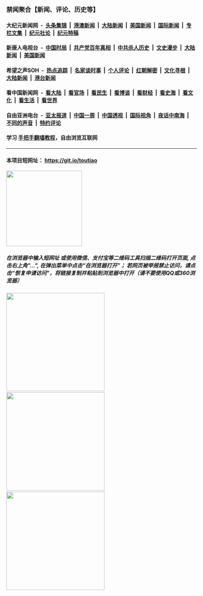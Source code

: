 ### 禁闻聚合【新闻、评论、历史等】

#### 大纪元新闻网 &nbsp;-&nbsp; [头条集锦](indexes/E头条集锦.md?t=02050644) &nbsp;|&nbsp; [港澳新闻](indexes/E港澳新闻.md?t=02050644)  &nbsp;|&nbsp; [大陆新闻](indexes/E大陆新闻.md?t=02050644) &nbsp;|&nbsp; [美国新闻](indexes/E美国新闻.md?t=02050644) &nbsp;|&nbsp; [国际新闻](indexes/E国际新闻.md?t=02050644) &nbsp;|&nbsp; [专栏文集](indexes/E专栏文集.md?t=02050644) &nbsp;|&nbsp; [纪元社论](indexes/E纪元社论.md?t=02050644) &nbsp;|&nbsp; [纪元特稿](indexes/E纪元特稿.md?t=02050644) 

#### 新唐人电视台 &nbsp;-&nbsp; [中国时局](indexes/N中国时局.md?t=02050644) &nbsp;|&nbsp; [共产党百年真相](indexes/N共产党百年真相.md?t=02050644) &nbsp;|&nbsp; [中共杀人历史](indexes/N中共杀人历史.md?t=02050644) &nbsp;|&nbsp; [文史漫步](indexes/N文史漫步.md?t=02050644) &nbsp;|&nbsp; [大陆新闻](indexes/N大陆新闻.md?t=02050644) &nbsp;|&nbsp; [美国新闻](indexes/N美国新闻.md?t=02050644)

#### 希望之声SOH &nbsp;-&nbsp; [热点追踪](indexes/H热点追踪.md?t=02050644) &nbsp;|&nbsp; [名家谈时事](indexes/H名家谈时事.md?t=02050644) &nbsp;|&nbsp; [个人评论](indexes/H个人评论.md?t=02050644)  &nbsp;|&nbsp; [红朝解密](indexes/H红朝解密.md?t=02050644) &nbsp;|&nbsp; [文化寻根](indexes/H文化寻根.md?t=02050644) &nbsp;|&nbsp; [大陆新闻](indexes/H大陆新闻.md?t=02050644) &nbsp;|&nbsp; [港台新闻](indexes/H港台新闻.md?t=02050644)

#### 看中国新闻网 &nbsp;-&nbsp; [看大陆](indexes/S看大陆.md?t=02050644) &nbsp;|&nbsp; [看官场](indexes/S看官场.md?t=02050644) &nbsp;|&nbsp; [看民生](indexes/S看民生.md?t=02050644)  &nbsp;|&nbsp; [看博谈](indexes/S看博谈.md?t=02050644) &nbsp;|&nbsp; [看财经](indexes/S看财经.md?t=02050644) &nbsp;|&nbsp; [看史海](indexes/S看史海.md?t=02050644) &nbsp;|&nbsp; [看文化](indexes/S看文化.md?t=02050644) &nbsp;|&nbsp; [看生活](indexes/S看生活.md?t=02050644) &nbsp;|&nbsp; [看世界](indexes/S看世界.md?t=02050644)

#### 自由亚洲电台 &nbsp;-&nbsp; [亚太报道](indexes/R亚太报道.md?t=02050644) &nbsp;|&nbsp; [中国一周](indexes/R中国一周.md?t=02050644) &nbsp;|&nbsp; [中国透视](indexes/R中国透视.md?t=02050644)  &nbsp;|&nbsp; [国际视角](indexes/R国际视角.md?t=02050644) &nbsp;|&nbsp; [夜话中南海](indexes/R夜话中南海.md?t=02050644) &nbsp;|&nbsp; [不同的声音](indexes/R不同的声音.md?t=02050644) &nbsp;|&nbsp; [特约评论](indexes/R特约评论.md?t=02050644)

#### 学习 [手把手翻墙教程](https://github.com/gfw-breaker/guides/wiki)，自由浏览互联网

----

#### 本项目短网址： https://git.io/toutiao
<img src="https://raw.githubusercontent.com/gfw-breaker/banned-news/master/scripts/img/qr.png" width="200px"/>  

##### 在浏览器中输入短网址 或使用微信、支付宝等二维码工具扫描二维码打开页面, 点击右上角"...", 在弹出菜单中点击“在浏览器打开”； 若网页被举报禁止访问，请点击“恢复申请访问”，将链接复制并粘贴到浏览器中打开（请不要使用QQ或360浏览器）

<img src="https://raw.githubusercontent.com/gfw-breaker/banned-news/master/scripts/img/1.png" width="260px"/> &nbsp; <img src="https://raw.githubusercontent.com/gfw-breaker/banned-news/master/scripts/img/2.png" width="260px"/> &nbsp; <img src="https://raw.githubusercontent.com/gfw-breaker/banned-news/master/scripts/img/3.png" width="260px"/>
